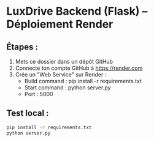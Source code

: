 # LuxDrive Backend (Flask) – Déploiement Render

## Étapes :

1. Mets ce dossier dans un dépôt GitHub
2. Connecte ton compte GitHub à https://render.com
3. Crée un "Web Service" sur Render :
   - Build command : pip install -r requirements.txt
   - Start command : python server.py
   - Port : 5000

## Test local :

```bash
pip install -r requirements.txt
python server.py
```